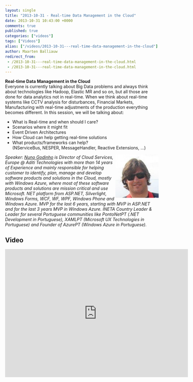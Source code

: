 ```yaml
---
layout: single
title: "2013-10-31 - Real-time Data Management in the Cloud"
date: 2013-10-31 10:43:00 +0000
comments: true
published: true
categories: ["videos"]
tags: ["Videos"]
alias: ["/videos/2013-10-31---real-time-data-management-in-the-cloud"]
author: Maarten Balliauw
redirect_from:
 - /2013-10-31---real-time-data-management-in-the-cloud.html
 - /2013-10-31---real-time-data-management-in-the-cloud.html
---
```


<p><strong>Real-time Data Management in the Cloud</strong><br>Everyone is currently talking about Big Data problems and always think about technologies like Hadoop, Elastic MR and so on, but all those are done for data analytics not in real-time. When we think about real-time systems like CCTV analysis for disturbances, Financial Markets, Manufacturing with real-time adjustments of the production everything becomes different. In this session, we will be talking about:</p>
<ul>
<li>What is Real-time and when should I care?</li>
<li>Scenarios where it might fit</li>
<li>Event Driven Architectures</li>
<li>How Cloud can help getting real-time solutions</li>
<li>What products/frameworks can help? (NServiceBus,&nbsp;NESPER,&nbsp;MessageHandler,&nbsp;Reactive Extensions, ...)</li>
</ul>
<p><em><img width="142" height="142" align="right" alt="" src="/assets/media/speakers/nuno-godinho.jpg">Speaker:&nbsp;<a href="https://twitter.com/nunogodinho">Nuno Godinho</a>&nbsp;is Director of Cloud Services, Europe @ Aditi Technologies with more than 14 years of Experience and mainly responsible for helping customer to identify, plan, manage and develop software products and solutions in the Cloud, mostly with Windows Azure, where most of these software products and solutions are mission critical and use Microsoft. NET platform from ASP.NET, Silverlight, Windows Forms, WCF, WF, WPF, Windows Phone and Windows Azure. MVP for the last 6 years, starting with MVP in ASP.NET and for the last 3 years MVP in Windows Azure. INETA Country Leader &amp; Leader for several Portuguese communities like PontoNetPT (.NET Development in Portuguese), XAMLPT (Microsoft UX Technologies in Portuguese) and Founder of AzurePT (Windows Azure in Portuguese).</em></p>
<p>

<h2>Video</h2>
<div>
				
				
				
<iframe width="600" height="420" src="https://www.youtube.com/embed/lq-wyzkXnYs?hd=1" frameborder="0" allowfullscreen=""></iframe>
				
</div>







